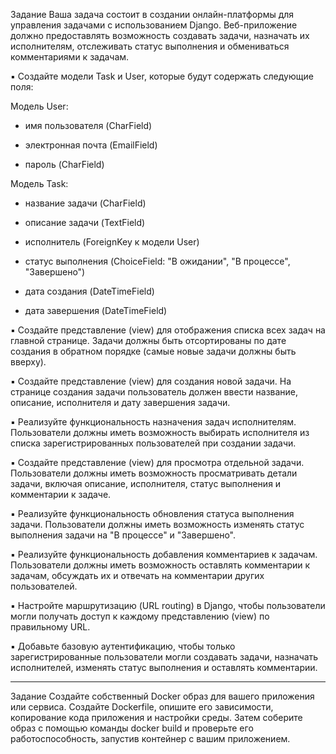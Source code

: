 Задание
Ваша задача состоит в создании онлайн-платформы для управления задачами с использованием Django. Веб-приложение должно предоставлять возможность создавать задачи, назначать их исполнителям, отслеживать статус выполнения и обмениваться комментариями к задачам.

▪️ Создайте модели Task и User, которые будут содержать следующие поля:

Модель User:

- имя пользователя (CharField)

- электронная почта (EmailField)

- пароль (CharField)

Модель Task:

- название задачи (CharField)

- описание задачи (TextField)

- исполнитель (ForeignKey к модели User)

- статус выполнения (ChoiceField: "В ожидании", "В процессе", "Завершено")

- дата создания (DateTimeField)

- дата завершения (DateTimeField)

▪️ Создайте представление (view) для отображения списка всех задач на главной странице. Задачи должны быть отсортированы 
по дате создания в обратном порядке (самые новые задачи должны быть вверху).

▪️ Создайте представление (view) для создания новой задачи. На странице создания задачи пользователь должен ввести 
название, описание, исполнителя и дату завершения задачи.

▪️ Реализуйте функциональность назначения задач исполнителям. Пользователи должны иметь возможность выбирать 
исполнителя из списка зарегистрированных пользователей при создании задачи.

▪️ Создайте представление (view) для просмотра отдельной задачи. Пользователи должны иметь возможность просматривать 
детали задачи, включая описание, исполнителя, статус выполнения и комментарии к задаче.

▪️ Реализуйте функциональность обновления статуса выполнения задачи. Пользователи должны иметь возможность изменять 
статус выполнения задачи на "В процессе" и "Завершено".

▪️ Реализуйте функциональность добавления комментариев к задачам. Пользователи должны иметь возможность оставлять 
комментарии к задачам, обсуждать их и отвечать на комментарии других пользователей.

▪️ Настройте маршрутизацию (URL routing) в Django, чтобы пользователи могли получать доступ к каждому представлению 
(view) по правильному URL.

▪️ Добавьте базовую аутентификацию, чтобы только зарегистрированные пользователи могли создавать задачи, назначать 
исполнителей, изменять статус выполнения и оставлять комментарии.

________________________________________________________________________________________________________________________
Задание
Создайте собственный Docker образ для вашего приложения или сервиса. Создайте Dockerfile, опишите его зависимости, 
копирование кода приложения и настройки среды. Затем соберите образ с помощью команды docker build и проверьте его 
работоспособность, запустив контейнер с вашим приложением.